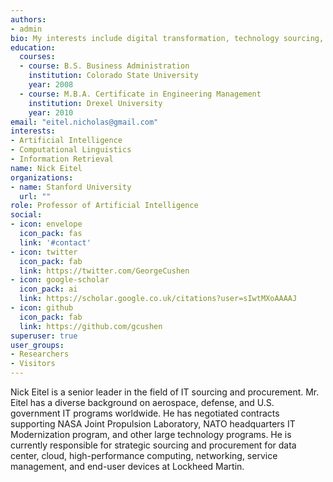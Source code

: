 ```yaml
---
authors:
- admin
bio: My interests include digital transformation, technology sourcing, 
education:
  courses:
  - course: B.S. Business Administration
    institution: Colorado State University
    year: 2008
  - course: M.B.A. Certificate in Engineering Management
    institution: Drexel University
    year: 2010
email: "eitel.nicholas@gmail.com"
interests:
- Artificial Intelligence
- Computational Linguistics
- Information Retrieval
name: Nick Eitel
organizations:
- name: Stanford University
  url: ""
role: Professor of Artificial Intelligence
social:
- icon: envelope
  icon_pack: fas
  link: '#contact'
- icon: twitter
  icon_pack: fab
  link: https://twitter.com/GeorgeCushen
- icon: google-scholar
  icon_pack: ai
  link: https://scholar.google.co.uk/citations?user=sIwtMXoAAAAJ
- icon: github
  icon_pack: fab
  link: https://github.com/gcushen
superuser: true
user_groups:
- Researchers
- Visitors
---
```


Nick Eitel is a senior leader in the field of IT sourcing and procurement.  Mr. Eitel has a diverse background on aerospace, defense, and U.S. government IT programs worldwide.  He has negotiated contracts supporting NASA Joint Propulsion Laboratory, NATO headquarters IT Modernization program, and other large technology programs. He is currently responsible for strategic sourcing and procurement for data center, cloud, high-performance computing, networking, service management, and end-user devices at Lockheed Martin.
